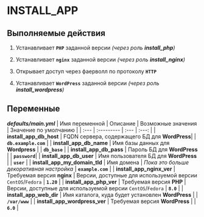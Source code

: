 # INSTALL_APP

## Выполняемые действия

1. Устанавливает **`PHP`** заданной версии *(через роль ***install_php***)*

2. Устанавливает **`nginx`** заданной версии *(через роль ***install_nginx***)*

3. Открывает доступ через фаерволл по протоколу **`HTTP`**

4. Устанавливает **`WordPress`** заданной версии *(через роль ***install_wordpress***)*

## Переменные

***defaults/main.yml***
| Имя переменной | Описание | Возможные значения | Значение по умолчанию |
| :--- | :--------- | :--- | :---: |
| **install_app_db_host** | FQDN сервера, содержащего БД для **WordPress**| | **`db.example.com`** |
| **install_app_db_name** | Имя базы данных для **Wordpress** | | **`db_base`** |
| **install_app_db_pass** | Пароль БД для **WordPress** | | **`password`**|
| **install_app_db_user** | Имя пользователя БД для **WordPress** | | **`user`** |
| **install_app_my_domain_tld** | Имя домена  | *Пока это больше декоративная настройка* | **`example.com`** |
| **install_app_nginx_ver** | Требуемая версия **nginx** | Версии, доступные для используемой версии `CentOS`/`Fedora` | **`1.20`** |
| **install_app_php_ver** | Требуемая версия **PHP** | Версии, доступные для используемой версии `CentOS`/`Fedora` | **`8.0`** |
| **install_app_web_dir** | Имя каталога, куда будет установлен **WordPress** | | **`/var/www`** |
| **install_app_wordpress_ver** | Требуемая версия **WordPress** | | **`6.0`** |

